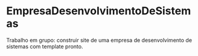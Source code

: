 # EmpresaDesenvolvimentoDeSistemas
Trabalho em grupo: construir site de uma empresa de desenvolvimento de sistemas com template pronto.
